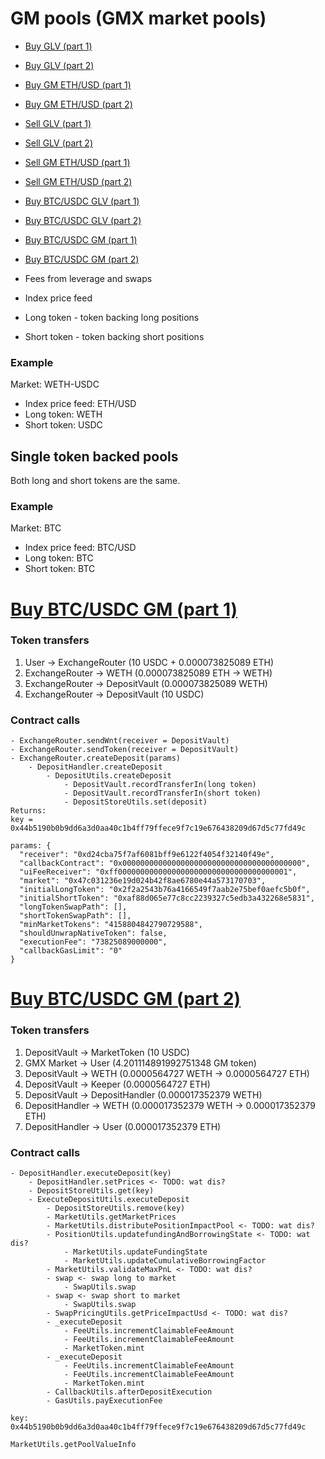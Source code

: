 # GM pools (GMX market pools)

- [Buy GLV (part 1)](https://arbiscan.io/tx/0x8d7d6e6b99fbeb095aeee4e495c528e4187bbabd0a3f728ef874f6b31bf73405)
- [Buy GLV (part 2)](https://arbiscan.io/tx/0x3cfcd9e1bdcc57a727dd66d6ed38afe78bbf3430015072078876240d183129f3)
- [Buy GM ETH/USD (part 1)](https://arbiscan.io/tx/0x6021800ad3d31003082fa6dc7fb5b6b8ff83208cadfcca98ffaa0774d6f652b8)
- [Buy GM ETH/USD (part 2)](https://arbiscan.io/tx/0x719b63dbef8d38006918c0e787b98a8373606b6147b77ae84a91fe2338132f4a)
- [Sell GLV (part 1)](https://arbiscan.io/tx/0xb60ed4fa2252dae32f8252f5702c3caf0cd2f074a9e9b41eaaaae2cea3f760c6)
- [Sell GLV (part 2)](https://arbiscan.io/tx/0x5120cf011c75d9b67bdffa99c4e3c6fffb5e8bb428f0080fc7ccded361bf98e6)
- [Sell GM ETH/USD (part 1)](https://arbiscan.io/tx/0xda4bc1d39be6ea85f8323875cbc4920aa33d0af38d7af2eb3f3dd03d174ae98e)
- [Sell GM ETH/USD (part 2)](https://arbiscan.io/tx/0xbdc46442f47149089f4976190a97c81bf476eb43b0478689e0ac918a9a502641)
- [Buy BTC/USDC GLV (part 1)](https://arbiscan.io/tx/0x87ed238503646ef7d7045ce639efd59845db94384a00d37aedc174d52050eb83)
- [Buy BTC/USDC GLV (part 2)](https://arbiscan.io/tx/0x3f0c373aa132815204574ed7981c584d4f044eb2c00a160b7dd992822de66763)
- [Buy BTC/USDC GM (part 1)](https://arbiscan.io/tx/0xef88d101a155ffd16427fc78d50e6028d612c8bc1e8d46a7810d53882f705f91)
- [Buy BTC/USDC GM (part 2)](https://arbiscan.io/tx/0x54357ec00e44fa8d3d701368af4a3979a28dd2383b9eb5a3f299253e8ce217a1)

- Fees from leverage and swaps

- Index price feed
- Long token - token backing long positions
- Short token - token backing short positions

### Example

Market: WETH-USDC

- Index price feed: ETH/USD
- Long token: WETH
- Short token: USDC

## Single token backed pools

Both long and short tokens are the same.

### Example

Market: BTC

- Index price feed: BTC/USD
- Long token: BTC
- Short token: BTC

# [Buy BTC/USDC GM (part 1)](https://arbiscan.io/tx/0xef88d101a155ffd16427fc78d50e6028d612c8bc1e8d46a7810d53882f705f91)

### Token transfers

1. User -> ExchangeRouter (10 USDC + 0.000073825089 ETH)
2. ExchangeRouter -> WETH (0.000073825089 ETH -> WETH)
3. ExchangeRouter -> DepositVault (0.000073825089 WETH)
4. ExchangeRouter -> DepositVault (10 USDC)

### Contract calls

```
- ExchangeRouter.sendWnt(receiver = DepositVault)
- ExchangeRouter.sendToken(receiver = DepositVault)
- ExchangeRouter.createDeposit(params)
    - DepositHandler.createDeposit
        - DepositUtils.createDeposit
            - DepositVault.recordTransferIn(long token)
            - DepositVault.recordTransferIn(short token)
            - DepositStoreUtils.set(deposit)
Returns:
key = 0x44b5190b0b9dd6a3d0aa40c1b4ff79ffece9f7c19e676438209d67d5c77fd49c
```

```
params: {
  "receiver": "0xd24cba75f7af6081bff9e6122f4054f32140f49e",
  "callbackContract": "0x0000000000000000000000000000000000000000",
  "uiFeeReceiver": "0xff00000000000000000000000000000000000001",
  "market": "0x47c031236e19d024b42f8ae6780e44a573170703",
  "initialLongToken": "0x2f2a2543b76a4166549f7aab2e75bef0aefc5b0f",
  "initialShortToken": "0xaf88d065e77c8cc2239327c5edb3a432268e5831",
  "longTokenSwapPath": [],
  "shortTokenSwapPath": [],
  "minMarketTokens": "4158804842790729588",
  "shouldUnwrapNativeToken": false,
  "executionFee": "73825089000000",
  "callbackGasLimit": "0"
}
```

# [Buy BTC/USDC GM (part 2)](https://arbiscan.io/tx/0x54357ec00e44fa8d3d701368af4a3979a28dd2383b9eb5a3f299253e8ce217a1)

### Token transfers

1. DepositVault -> MarketToken (10 USDC)
2. GMX Market -> User (4.201114891992751348 GM token)
3. DepositVault -> WETH (0.0000564727 WETH -> 0.0000564727 ETH)
4. DepositVault -> Keeper (0.0000564727 ETH)
5. DepositVault -> DepositHandler (0.000017352379 WETH)
6. DepositHandler -> WETH (0.000017352379 WETH -> 0.000017352379 ETH)
7. DepositHandler -> User (0.000017352379 ETH)

### Contract calls

```
- DepositHandler.executeDeposit(key)
    - DepositHandler.setPrices <- TODO: wat dis?
    - DepositStoreUtils.get(key)
    - ExecuteDepositUtils.executeDeposit
        - DepositStoreUtils.remove(key)
        - MarketUtils.getMarketPrices
        - MarketUtils.distributePositionImpactPool <- TODO: wat dis?
        - PositionUtils.updatefundingAndBorrowingState <- TODO: wat dis?
            - MarketUtils.updateFundingState
            - MarketUtils.updateCumulativeBorrowingFactor
        - MarketUtils.validateMaxPnL <- TODO: wat dis?
        - swap <- swap long to market
            - SwapUtils.swap
        - swap <- swap short to market
            - SwapUtils.swap
        - SwapPricingUtils.getPriceImpactUsd <- TODO: wat dis?
        - _executeDeposit
            - FeeUtils.incrementClaimableFeeAmount
            - FeeUtils.incrementClaimableFeeAmount
            - MarketToken.mint
        - _executeDeposit
            - FeeUtils.incrementClaimableFeeAmount
            - FeeUtils.incrementClaimableFeeAmount
            - MarketToken.mint
        - CallbackUtils.afterDepositExecution
        - GasUtils.payExecutionFee
```

```
key: 0x44b5190b0b9dd6a3d0aa40c1b4ff79ffece9f7c19e676438209d67d5c77fd49c
```

`MarketUtils.getPoolValueInfo`
